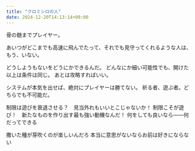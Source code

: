 ```yaml
---
title: "クロミシロの人"
date: 2024-12-20T14:13:14+09:00
---
```

骨の髄までプレイヤー。

あいつがどこまでも高速に飛んでたって、それでも見守ってくれるような人は、もう、いない。

どうしようもないをどうにかできるんだ。
どんなにか細い可能性でも、開けた以上は条件は同じ。
あとは攻略すればいい。

システムが本気を出せば、絶対にプレイヤーは勝てない。
祈る者、遊ぶ者。どちらでも不可能だ。


制限は遊びを衰退させる？　見当外れもいいとこじゃないか！
制限こそが遊び！　新たなものを作り出す最も強い動機なんだ！
何をしても良いなら――何だってできる


撒いた種が芽吹くのが楽しいんだろ
本当に意思がないならお前は好きにならない
